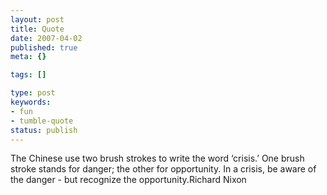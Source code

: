 ```yaml
---
layout: post
title: Quote
date: 2007-04-02
published: true
meta: {}

tags: []

type: post
keywords:
- fun
- tumble-quote
status: publish
---
```

<!-- blockquote  -->The Chinese use two brush strokes to write the word &#8216;crisis.&#8217; One brush stroke stands for danger; the other for opportunity. In a crisis, be aware of the danger - but recognize the opportunity.<!-- endblockquote  -->Richard Nixon
